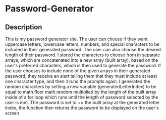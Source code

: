 # Password-Generator

## Description
This is my password generator site. The user can choose if they want uppercase letters, lowercase letters, numbers, and special characters to be included in their generated password. The user can also choose the desired length of their password. I stored the characters to choose from in separate arrays, which are concatenated into a new array (built array), based on the user's preferred characters, which is then used to generate the password. If the user chooses to include none of the given arrays in their generated password, they receive an alert telling them that they must include at least one character type, and then it runs the prompts again. I generated the random characters by setting a new variable (generatedLetterIndex) to be equal to math.floor math.random multiplied by the length of the built array inside of a for loop which runs until the length of password selected by the user is met. The password is set to += the built array at the generated letter index, the function then returns the password to be displayed on the user's screen